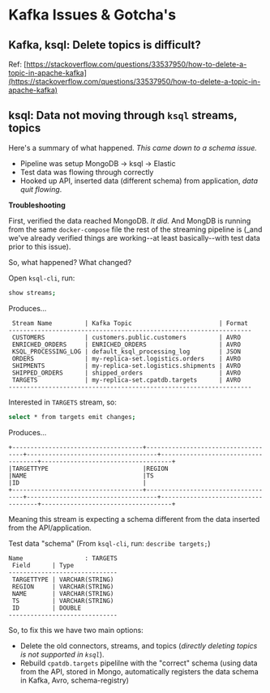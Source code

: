# Kafka Issues & Gotcha's

## Kafka, ksql: Delete topics is difficult?

Ref: [https://stackoverflow.com/questions/33537950/how-to-delete-a-topic-in-apache-kafka](https://stackoverflow.com/questions/33537950/how-to-delete-a-topic-in-apache-kafka)

## ksql: Data not moving through `ksql` streams, topics

Here's a summary of what happened. *This came down to a schema issue.*

- Pipeline was setup MongoDB -> ksql -> Elastic
- Test data was flowing through correctly
- Hooked up API, inserted data (different schema) from application, _*data quit flowing*_.

**Troubleshooting**

First, verified the data reached MongoDB. _It did._ And MongDB is running from the same `docker-compose` file the rest of the streaming pipeline is (_and we've already verified things are working--at least basically--with test data prior to this issue).

So, what happened? What changed?

Open `ksql-cli`, run:

```bash
show streams;
```

Produces...

```
 Stream Name         | Kafka Topic                        | Format 
-------------------------------------------------------------------
 CUSTOMERS           | customers.public.customers         | AVRO   
 ENRICHED_ORDERS     | ENRICHED_ORDERS                    | AVRO   
 KSQL_PROCESSING_LOG | default_ksql_processing_log        | JSON   
 ORDERS              | my-replica-set.logistics.orders    | AVRO   
 SHIPMENTS           | my-replica-set.logistics.shipments | AVRO   
 SHIPPED_ORDERS      | shipped_orders                     | AVRO   
 TARGETS             | my-replica-set.cpatdb.targets      | AVRO   
-------------------------------------------------------------------
```

Interested in `TARGETS` stream, so:

```bash
select * from targets emit changes;
```

Produces...

```
+------------------------------------+------------------------------------+------------------------------------+------------------------------------+------------------------------------+
|TARGETTYPE                          |REGION                              |NAME                                |TS                                  |ID                                  |
+------------------------------------+------------------------------------+------------------------------------+------------------------------------+------------------------------------+
```

Meaning this stream is expecting a schema different from the data inserted from the API/application.

Test data "schema" (From `ksql-cli`, run: `describe targets;`)

```
Name                 : TARGETS
 Field      | Type            
------------------------------
 TARGETTYPE | VARCHAR(STRING) 
 REGION     | VARCHAR(STRING) 
 NAME       | VARCHAR(STRING) 
 TS         | VARCHAR(STRING) 
 ID         | DOUBLE          
------------------------------
```

So, to fix this we have two main options:

- Delete the old connectors, streams, and topics (_directly deleting topics is not supported in `ksql`_).
- Rebuild `cpatdb.targets` pipelilne with the "correct" schema (using data from the API, stored in Mongo, automatically registers the data schema in Kafka, Avro, schema-registry)